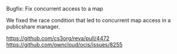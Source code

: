 Bugfix: Fix concurrent access to a map

We fixed the race condition that led to concurrent map access in a publicshare manager.

https://github.com/cs3org/reva/pull/4472
https://github.com/owncloud/ocis/issues/8255
